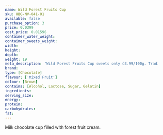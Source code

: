 ```yaml
---
name: Wild Forest Fruits Cup
sku: HBG-NV-041-01
available: false
purchase_option: 3
price: 0.0399
cost_price: 0.01596
container_water_weight: 
container_sweets_weight: 
width: 
height: 
depth: 
weight: 19
meta_description: 'Wild Forest Fruits Cup sweets only ú3.99/100g. Traditional sweets and more at Humbugs Confectionery Store. Specialists in satisfying your sweet tooth!'
brand: 
type: [Chocolate]
flavour: ['Mixed Fruit']
colour: [Brown]
contains: [Alcohol, Lactose, Sugar, Gelatin]
ingredients: 
serving_size: 
energy: 
protein: 
carbohydrates: 
fat: 
---
```

Milk chocolate cup filled with forest fruit cream.